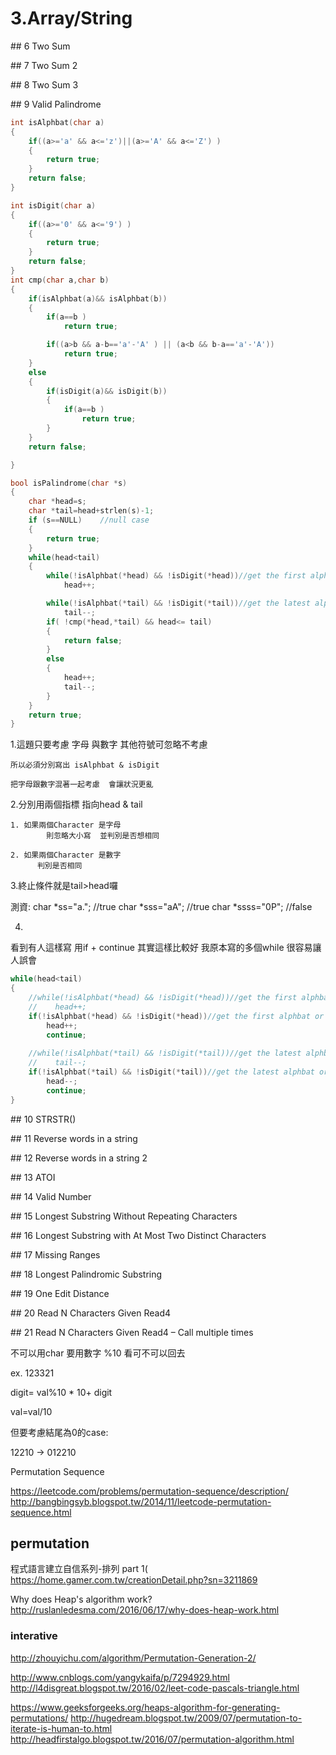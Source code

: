 # 3.Array/String

\#\# 6 Two Sum

\#\# 7 Two Sum 2

\#\# 8 Two Sum 3

\#\# 9 Valid Palindrome

```c
int isAlphbat(char a)
{
    if((a>='a' && a<='z')||(a>='A' && a<='Z') )
    {
        return true;
    }
    return false;
}

int isDigit(char a)
{
    if((a>='0' && a<='9') )
    {
        return true;
    }
    return false;
}
int cmp(char a,char b)
{
    if(isAlphbat(a)&& isAlphbat(b))
    {
        if(a==b )
            return true;

        if((a>b && a-b=='a'-'A' ) || (a<b && b-a=='a'-'A'))
            return true;
    }
    else
    {
        if(isDigit(a)&& isDigit(b))
        {
            if(a==b )
                return true;
        }
    }
    return false;

}

bool isPalindrome(char *s)
{
    char *head=s;
    char *tail=head+strlen(s)-1;
    if (s==NULL)    //null case
    {
        return true;
    }
    while(head<tail)
    {
        while(!isAlphbat(*head) && !isDigit(*head))//get the first alphbat or digit
            head++;

        while(!isAlphbat(*tail) && !isDigit(*tail))//get the latest alphbat or digit
            tail--;
        if( !cmp(*head,*tail) && head<= tail)
        {
            return false;
        }
        else
        {
            head++;
            tail--;
        }
    }
    return true;
}

```

1.這題只要考慮  字母  與數字  其他符號可忽略不考慮

    所以必須分別寫出 isAlphbat & isDigit
    
    把字母跟數字混著一起考慮  會讓狀況更亂
    
2.分別用兩個指標  指向head & tail 

    1. 如果兩個Character 是字母
            則忽略大小寫  並判別是否想相同
    
    2. 如果兩個Character 是數字
          判別是否相同

3.終止條件就是tail>head囉

測資:
     char *ss="a.";  //true
     char *sss="aA"; //true
     char *ssss="0P"; //false


4.

看到有人這樣寫  用if + continue  其實這樣比較好   我原本寫的多個while 很容易讓人誤會

```c
while(head<tail)
{
    //while(!isAlphbat(*head) && !isDigit(*head))//get the first alphbat or digit
    //    head++;
    if(!isAlphbat(*head) && !isDigit(*head))//get the first alphbat or digit
        head++;
        continue;
        
    //while(!isAlphbat(*tail) && !isDigit(*tail))//get the latest alphbat or digit
    //    tail--;
    if(!isAlphbat(*tail) && !isDigit(*tail))//get the latest alphbat or digit
        head--;
        continue;
}
```

\#\# 10 STRSTR\(\)

\#\# 11 Reverse words in a string

\#\# 12 Reverse words in a string 2

\#\# 13 ATOI

\#\# 14 Valid Number

\#\# 15 Longest Substring Without Repeating Characters

\#\# 16 Longest Substring with At Most Two Distinct Characters

\#\# 17 Missing Ranges

\#\# 18 Longest Palindromic Substring

\#\# 19 One Edit Distance

\#\# 20 Read N Characters Given Read4

\#\# 21 Read N Characters Given Read4 – Call multiple times



不可以用char   要用數字 %10   看可不可以回去



ex. 123321 



digit= val%10 \* 10+ digit

val=val/10



但要考慮結尾為0的case:

12210  -&gt;   012210

Permutation Sequence

https://leetcode.com/problems/permutation-sequence/description/
http://bangbingsyb.blogspot.tw/2014/11/leetcode-permutation-sequence.html


## permutation

程式語言建立自信系列-排列 part 1(
https://home.gamer.com.tw/creationDetail.php?sn=3211869

Why does Heap's algorithm work?
http://ruslanledesma.com/2016/06/17/why-does-heap-work.html

### interative
http://zhouyichu.com/algorithm/Permutation-Generation-2/


http://www.cnblogs.com/yangykaifa/p/7294929.html
http://l4disgreat.blogspot.tw/2016/02/leet-code-pascals-triangle.html



https://www.geeksforgeeks.org/heaps-algorithm-for-generating-permutations/
http://hugedream.blogspot.tw/2009/07/permutation-to-iterate-is-human-to.html
http://headfirstalgo.blogspot.tw/2016/07/permutation-algorithm.html





